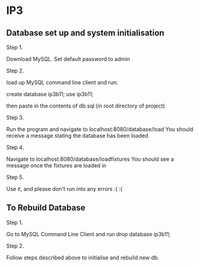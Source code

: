 # IP3

## Database set up and system initialisation

Step 1.

Download MySQL. Set default password to admin

Step 2.

load up MySQL command line client and run:

create database ip3b11;
use ip3b11;

then paste in the contents of db.sql (in root directory of project)

Step 3.

Run the program and navigate to localhost:8080/database/load
You should receive a message stating the database has been loaded

Step 4.

Navigate to localhost:8080/database/loadfixtures
You should see a message once the fixtures are loaded in

Step 5. 

Use it, and please don't run into any errors :( :(

## To Rebuild Database

Step 1.

Go to MySQL Command Line Client and run drop database ip3b11;

Step 2.

Follow steps described above to initialise and rebuild new db.
